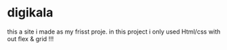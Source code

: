 # digikala
this a site i made as my frisst proje.
in this project i only used Html/css with out flex & grid !!!
